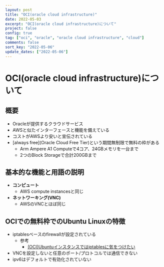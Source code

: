 ```yaml
---
layout: post
title: "OCI(oracle cloud infrastructure)"
date: 2022-05-03
excerpt: "OCI(oracle cloud infrastructure)について"
project: false
config: true
tag: ["oci", "oracle", "oracle cloud infrastructure", "cloud"]
comments: false
sort_key: "2022-05-06"
update_dates: ["2022-05-06"]
---
```


# OCI(oracle cloud infrastructure)について

## 概要
 - Oracleが提供するクラウドサービス
 - AWSと似たインターフェースと機能を備えている
 - コストがAWSより安いと宣伝されている
 - [always free](Oracle Cloud Free Tier)という期間無制限で無料の枠がある
   - Arm Ampere A1 Computeで4コア、24GBメモリを一台まで
   - 2つのBlock Storageで合計200GBまで

## 基本的な機能と用語の説明
 - **コンピュート**
   - AWS compute instancesと同じ
 - **ネットワーキング(VNC)**
   - AWSのVNCとほぼ同じ

## OCIでの無料枠でのUbuntu Linuxの特徴
 - iptablesベースのfirewallが設定されている
   - 参考
     - [(OCI)Ubuntuインスタンスではiptablesに気をつけたい](https://www.tericle.jp/oci-ubuntu-iptables/)
 - VNCを設定しないと任意のポート/プロトコルでは通信できない
 - ipv6はデフォルトで有効化されていない
